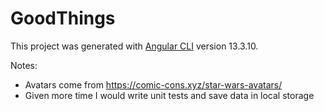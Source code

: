 # GoodThings

This project was generated with [Angular CLI](https://github.com/angular/angular-cli) version 13.3.10.

Notes:
- Avatars come from https://comic-cons.xyz/star-wars-avatars/
- Given more time I would write unit tests and save data in local storage
